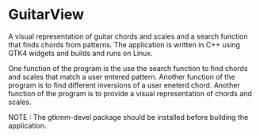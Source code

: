 # GuitarView
A visual representation of guitar chords and scales and a search function that finds chords from patterns.
The application is written in C++ using GTK4 widgets and builds and runs on Linux.

One function of the program is the use the search function to find chords and scales
that match a user entered pattern.
Another function of the program is to find different inversions of a user eneterd chord.
Another function of the program is to provide a visual representation of chords and scales.

NOTE : The gtkmm-devel package should be installed before building the application.

